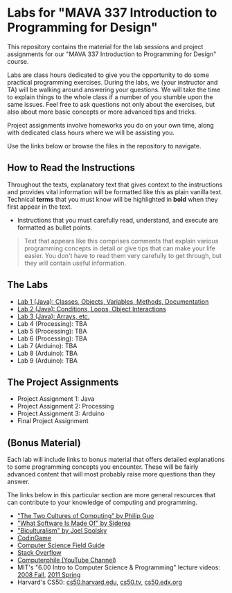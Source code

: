 # Labs for "MAVA 337 Introduction to Programming for Design"

This repository contains the material for the lab sessions and project assignments for our "MAVA 337 Introduction to Programming for Design" course.

Labs are class hours dedicated to give you the opportunity to do some practical programming exercises. During the labs, we (your instructor and TA) will be walking around answering your questions. We will take the time to explain things to the whole class if a number of you stumble upon the same issues. Feel free to ask questions not only about the exercises, but also about more basic concepts or more advanced tips and tricks.

Project assignments involve homeworks you do on your own time, along with dedicated class hours where we will be assisting you.

Use the links below or browse the files in the repository to navigate.

## How to Read the Instructions

Throughout the texts, explanatory text that gives context to the instructions and provides vital information will be formatted like this as plain vanilla text. Technical **terms** that you must know will be highlighted in **bold** when they first appear in the text.

- Instructions that you must carefully read, understand, and execute are formatted as bullet points.

> Text that appears like this comprises comments that explain various programming concepts in detail or give tips that can make your life easier. You don't have to read them very carefully to get through, but they will contain useful information.

## The Labs

- [Lab 1 (Java): Classes, Objects, Variables, Methods, Documentation](Lab1_Java_Essentials/)
- [Lab 2 (Java): Conditions, Loops, Object Interactions](Lab2_Java_ConditionsLoopsInteractions)
- [Lab 3 (Java): Arrays, etc.](Lab3_Java_ArraysEtc)
- Lab 4 (Processing): TBA
- Lab 5 (Processing): TBA
- Lab 6 (Processing): TBA
- Lab 7 (Arduino): TBA
- Lab 8 (Arduino): TBA
- Lab 9 (Arduino): TBA

## The Project Assignments

- Project Assignment 1: Java
- Project Assignment 2: Processing
- Project Assignment 3: Arduino
- Final Project Assignment

## (Bonus Material)

Each lab will include links to bonus material that offers detailed explanations to some programming concepts you encounter. These will be fairly advanced content that will most probably raise more questions than they answer.

The links below in this particular section are more general resources that can contribute to your knowledge of computing and programming.

- ["The Two Cultures of Computing" by Philip Guo](http://pgbovine.net/two-cultures-of-computing.htm)
- ["What Software Is Made Of" by Siderea](http://siderea.livejournal.com/1241996.html)
- ["Biculturalism" by Joel Spolsky](http://www.joelonsoftware.com/articles/Biculturalism.html)
- [CodinGame](https://www.codingame.com/)
- [Computer Science Field Guide](http://www.csfieldguide.org.nz/)
- [Stack Overflow](http://stackoverflow.com/)
- [Computerphile (YouTube Channel)](https://www.youtube.com/user/Computerphile)
- MIT's "6.00 Intro to Computer Science & Programming" lecture videos: [2008 Fall](https://www.youtube.com/playlist?list=PL4C4720A6F225E074), [2011 Spring](https://www.youtube.com/playlist?list=PLB2BE3D6CA77BB8F7)
- Harvard's CS50: [cs50.harvard.edu](https://cs50.harvard.edu/), [cs50.tv](http://cs50.tv), [cs50.edx.org](https://cs50.edx.org)
